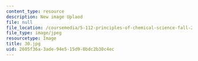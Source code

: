 ```yaml
---
content_type: resource
description: New image Uplaod
file: null
file_location: /coursemedia/5-112-principles-of-chemical-science-fall-2005/2605f36a3ade94e515d90bdc2b30c4ec_30.jpg
file_type: image/jpeg
resourcetype: Image
title: 30.jpg
uid: 2605f36a-3ade-94e5-15d9-0bdc2b30c4ec
---
```


